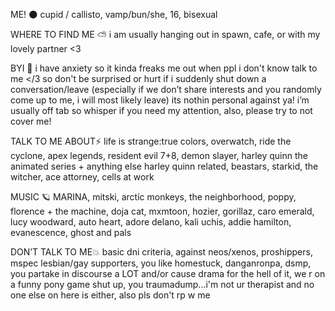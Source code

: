  ME! 🌑
cupid / callisto, vamp/bun/she, 16, bisexual

WHERE TO FIND ME ⛅️
i am usually hanging out in spawn, cafe, or with my lovely partner <3


BYI 💫
i have anxiety so it kinda freaks me out when ppl i don't know talk to me </3 so don't be surprised or hurt if i suddenly shut down a conversation/leave (especially if we don’t share interests and you randomly come up to me, i will most likely leave) its nothin personal against ya! i’m usually off tab so whisper if you need my attention, also, please try to not cover me! 





TALK TO ME ABOUT⚡️
life is strange:true colors, overwatch, ride the cyclone, apex legends, resident evil 7+8, demon slayer, harley quinn the animated series + anything else harley quinn related, beastars, starkid, the witcher, ace attorney, cells at work




MUSIC 🪐
MARINA, mitski, arctic monkeys, the neighborhood, poppy, florence + the machine, doja cat, mxmtoon, hozier, gorillaz, caro emerald, lucy woodward, auto heart, adore delano, kali uchis, addie hamilton, evanescence, ghost and pals





DON’T TALK TO ME💥
basic dni criteria, against neos/xenos, proshippers, mspec lesbian/gay supporters, 
you like homestuck, danganronpa, dsmp, you partake in discourse a LOT and/or cause drama for the hell of it, we r on a funny pony game shut up, you traumadump...i'm not ur therapist and no one else on here is either, also pls don't rp w me
